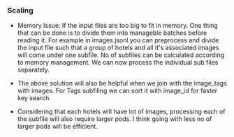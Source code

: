 ### Scaling

* Memory Issue: If the input files are too big to fit in memory. One thing that can be done is to divide them into manageble batches before reading it. For example in images.jsonl you can preprocess and divide the input file such that a group of hotels and all it's associated images will come under one subfile. No of subfiles can be calculated according to memory management. We can now process the individual sub files separately. 

* The above solution will also be helpful when we join with the image_tags with images. For Tags subfiling we can sort it with image_id for faster key search.

* Considering that each hotels will have lot of images, processing each of the subfile will also require larger pods. I think going with less no of larger pods will be efficient.


